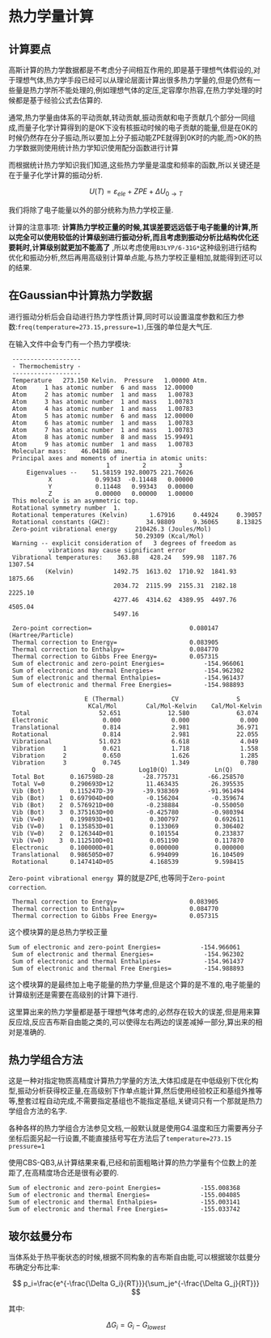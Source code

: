# 热力学量计算

## 计算要点

高斯计算的热力学数据都是不考虑分子间相互作用的,即是基于理想气体假设的,对于理想气体,热力学手段已经可以从理论层面计算出很多热力学量的,但是仍然有一些量是热力学所不能处理的,例如理想气体的定压,定容摩尔热容,在热力学处理的时候都是基于经验公式去估算的.

通常,热力学量由体系的平动贡献,转动贡献,振动贡献和电子贡献几个部分一同组成,而量子化学计算得到的是0K下没有核振动时候的电子贡献的能量,但是在0K的时候仍然存在分子振动,所以要加上分子振动能ZPE就得到0K时的内能,而>0K的热力学数据则使用统计热力学知识使用配分函数进行计算

而根据统计热力学知识我们知道,这些热力学量是温度和频率的函数,所以关键还是在于量子化学计算的振动分析.

$$
U(T)=\varepsilon_{ele}+ZPE+\Delta U_{0\to T}
$$

我们将除了电子能量以外的部分统称为热力学校正量.

计算的注意事项: **计算热力学校正量的时候,其误差要远远低于电子能量的计算,所以完全可以使用较低的计算级别进行振动分析,而且考虑到振动分析比结构优化还要耗时,计算级别就更加不能高了** ,所以考虑使用`B3LYP/6-31G*`这种级别进行结构优化和振动分析,然后再用高级别计算单点能,与热力学校正量相加,就能得到还可以的结果.

## 在Gaussian中计算热力学数据

进行振动分析后会自动进行热力学性质计算,同时可以设置温度参数和压力参数:`freq(temperature=273.15,pressure=1)`,压强的单位是大气压.

在输入文件中会专门有一个热力学模块:

```
 -------------------
 - Thermochemistry -
 -------------------
 Temperature   273.150 Kelvin.  Pressure   1.00000 Atm.
 Atom     1 has atomic number  6 and mass  12.00000
 Atom     2 has atomic number  1 and mass   1.00783
 Atom     3 has atomic number  1 and mass   1.00783
 Atom     4 has atomic number  1 and mass   1.00783
 Atom     5 has atomic number  6 and mass  12.00000
 Atom     6 has atomic number  1 and mass   1.00783
 Atom     7 has atomic number  1 and mass   1.00783
 Atom     8 has atomic number  8 and mass  15.99491
 Atom     9 has atomic number  1 and mass   1.00783
 Molecular mass:    46.04186 amu.
 Principal axes and moments of inertia in atomic units:
                           1         2         3
     Eigenvalues --    51.58159 192.80075 221.76026
           X            0.99343  -0.11448   0.00000
           Y            0.11448   0.99343   0.00000
           Z            0.00000   0.00000   1.00000
 This molecule is an asymmetric top.
 Rotational symmetry number  1.
 Rotational temperatures (Kelvin)      1.67916     0.44924     0.39057
 Rotational constants (GHZ):          34.98809     9.36065     8.13825
 Zero-point vibrational energy     210426.3 (Joules/Mol)
                                   50.29309 (Kcal/Mol)
 Warning -- explicit consideration of   3 degrees of freedom as
           vibrations may cause significant error
 Vibrational temperatures:    363.88   428.24   599.98  1187.76  1307.54
          (Kelvin)           1492.75  1613.02  1710.92  1841.93  1875.66
                             2034.72  2115.99  2155.31  2182.18  2225.10
                             4277.46  4314.62  4389.95  4497.76  4505.04
                             5497.16
 
 Zero-point correction=                           0.080147 (Hartree/Particle)
 Thermal correction to Energy=                    0.083905
 Thermal correction to Enthalpy=                  0.084770
 Thermal correction to Gibbs Free Energy=         0.057315
 Sum of electronic and zero-point Energies=           -154.966061
 Sum of electronic and thermal Energies=              -154.962302
 Sum of electronic and thermal Enthalpies=            -154.961437
 Sum of electronic and thermal Free Energies=         -154.988893
 
                     E (Thermal)             CV                S
                      KCal/Mol        Cal/Mol-Kelvin    Cal/Mol-Kelvin
 Total                   52.651             12.580             63.074
 Electronic               0.000              0.000              0.000
 Translational            0.814              2.981             36.971
 Rotational               0.814              2.981             22.055
 Vibrational             51.023              6.618              4.049
 Vibration     1          0.621              1.718              1.558
 Vibration     2          0.650              1.626              1.285
 Vibration     3          0.745              1.349              0.780
                       Q            Log10(Q)             Ln(Q)
 Total Bot       0.167598D-28        -28.775731        -66.258570
 Total V=0       0.290693D+12         11.463435         26.395535
 Vib (Bot)       0.115247D-39        -39.938369        -91.961494
 Vib (Bot)    1  0.697904D+00         -0.156204         -0.359674
 Vib (Bot)    2  0.576921D+00         -0.238884         -0.550050
 Vib (Bot)    3  0.375163D+00         -0.425780         -0.980394
 Vib (V=0)       0.199893D+01          0.300797          0.692611
 Vib (V=0)    1  0.135853D+01          0.133069          0.306402
 Vib (V=0)    2  0.126344D+01          0.101554          0.233837
 Vib (V=0)    3  0.112510D+01          0.051190          0.117870
 Electronic      0.100000D+01          0.000000          0.000000
 Translational   0.986505D+07          6.994099         16.104509
 Rotational      0.147414D+05          4.168539          9.598415
```

`Zero-point vibrational energy `算的就是ZPE,也等同于`Zero-point correction`.

```
 Thermal correction to Energy=                    0.083905
 Thermal correction to Enthalpy=                  0.084770
 Thermal correction to Gibbs Free Energy=         0.057315
```
这个模块算的是总热力学校正量

```
Sum of electronic and zero-point Energies=           -154.966061
 Sum of electronic and thermal Energies=              -154.962302
 Sum of electronic and thermal Enthalpies=            -154.961437
 Sum of electronic and thermal Free Energies=         -154.988893
```

这个模块算的是最终加上电子能量的热力学量,但是这个算的是不准的,电子能量的计算级别还是需要在高级别的计算下进行.

这里算出来的热力学量都是基于理想气体考虑的,必然存在较大的误差,但是用来算反应焓,反应吉布斯自由能之类的,可以使得左右两边的误差减掉一部分,算出来的相对是准确的.

## 热力学组合方法

这是一种对指定物质高精度计算热力学量的方法,大体扣成是在中低级别下优化构型,振动分析获得校正量,在高级别下作单点能计算,然后使用经验校正和基组外推等等,整套过程自动完成,不需要指定基组也不能指定基组,关键词只有一个那就是热力学组合方法的名字.

各种各样的热力学组合方法参见文档,一般默认就是使用G4.温度和压力需要再分子坐标后面另起一行设置,不能直接括号写在方法后了`temperature=273.15  pressure=1`

使用CBS-QB3,从计算结果来看,已经和前面粗略计算的热力学量有个位数上的差距了,在高精度场合还是很有必要的.

```
Sum of electronic and zero-point Energies=           -155.008368
Sum of electronic and thermal Energies=              -155.004085
Sum of electronic and thermal Enthalpies=            -155.003141
Sum of electronic and thermal Free Energies=         -155.033742
```

## 玻尔兹曼分布

当体系处于热平衡状态的时候,根据不同构象的吉布斯自由能,可以根据玻尔兹曼分布确定分布比率:

$$
p_i=\frac{e^{-\frac{\Delta G_i}{RT}}}{\sum_je^{-\frac{\Delta G_j}{RT}}}
$$

其中:

$$
\Delta G_i=G_i-G_{lowest}
$$

